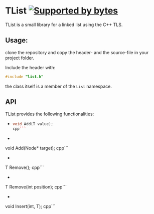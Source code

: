 # TList [![Supported by bytes](http://art.bytes.gq/badge.svg)](https://bytes.gq)

TList is a small library for a linked list using the C++ TLS.

## Usage:
clone the repository and copy the header- and the source-file
in your project folder.

Include the header with:

```cpp
#include "list.h"
```
the class itself is a member of the ```List``` namespace.

## API

TList provides the following functionalities:

+ ```cpp
  void Add(T value); 
  cpp```
+ ```cpp
void Add(Node* target); 
cpp```
+ ```cpp
T    Remove(); 
cpp```
+ ```cpp
T    Remove(int position); 
cpp```
+ ```cpp
void Insert(int, T); 
cpp```
